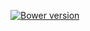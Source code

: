 [![Bower version](http://img.shields.io/bower/v/equatable-selection.svg)](https://github.com/jbrudvik/equatable-selection)
